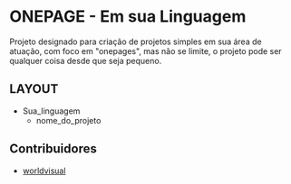 # ONEPAGE - Em sua Linguagem

Projeto designado para criação de projetos simples em sua área de atuação, com foco em "onepages", mas não se limite, o projeto pode ser qualquer coisa desde que seja pequeno.

## LAYOUT
- Sua_linguagem
    - nome_do_projeto

## Contribuidores

<ul>
<li><a href="https://github.com/worldvisual">worldvisual</a></li>
</ul>
